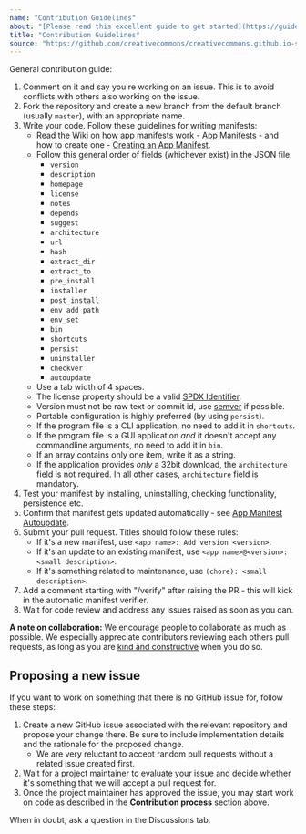 ```yaml
---
name: "Contribution Guidelines"
about: "[Please read this excellent guide to get started](https://guides.github.com/activities/hello-world/)."
title: "Contribution Guidelines"
source: "https://github.com/creativecommons/creativecommons.github.io-source/blob/master/content/contributing-code/contents.lr"
---
```


General contribution guide:

1. Comment on it and say you're working on an issue. This is to avoid conflicts with others also working on the issue.
2. Fork the repository and create a new branch from the default branch (usually `master`), with an appropriate name.
3. Write your code. Follow these guidelines for writing manifests:
    * Read the Wiki on how app manifests work - [App Manifests](https://github.com/ScoopInstaller/Scoop/wiki/App-Manifests) - and how to create one - [Creating an App Manifest](https://github.com/ScoopInstaller/Scoop/wiki/Creating-an-app-manifest).
    * Follow this general order of fields (whichever exist) in the JSON file:
      - `version`
      - `description`
      - `homepage`
      - `license`
      - `notes`
      - `depends`
      - `suggest`
      - `architecture`
      - `url`
      - `hash`
      - `extract_dir`
      - `extract_to`
      - `pre_install`
      - `installer`
      - `post_install`
      - `env_add_path`
      - `env_set`
      - `bin`
      - `shortcuts`
      - `persist`
      - `uninstaller`
      - `checkver`
      - `autoupdate`
    * Use a tab width of 4 spaces.
    * The license property should be a valid [SPDX Identifier](https://spdx.org/licenses).
    * Version must not be raw text or commit id, use [semver](https://semver.org/) if possible.
    * Portable configuration is highly preferred (by using `persist`).
    * If the program file is a CLI application, no need to add it in `shortcuts`.
    * If the program file is a GUI application _and_ it doesn't accept any commandline arguments, no need to add it in `bin`.
    * If an array contains only one item, write it as a string.
    * If the application provides _only_ a 32bit download, the `architecture` field is not required. In all other cases, `architecture` field is mandatory.
5. Test your manifest by installing, uninstalling, checking functionality, persistence etc.
6. Confirm that manifest gets updated automatically - see [App Manifest Autoupdate](https://github.com/ScoopInstaller/Scoop/wiki/App-Manifest-Autoupdate).
7. Submit your pull request. Titles should follow these rules:
    * If it's a new manifest, use `<app name>: Add version <version>`.
    * If it's an update to an existing manifest, use `<app name>@<version>: <small description>`.
    * If it's something related to maintenance, use `(chore): <small description>`.
8. Add a comment starting with "/verify" after raising the PR - this will kick in the automatic manifest verifier.
9. Wait for code review and address any issues raised as soon as you can.

**A note on collaboration:** We encourage people to collaborate as much as possible. We especially appreciate contributors reviewing each others pull requests, as long as you are [kind and constructive](https://medium.com/@otarutunde/comments-during-code-reviews-2cb7791e1ac7) when you do so.

## Proposing a new issue

If you want to work on something that there is no GitHub issue for, follow these steps:

1. Create a new GitHub issue associated with the relevant repository and propose your change there. Be sure to include implementation details and the rationale for the proposed change.
    * We are very reluctant to accept random pull requests without a related issue created first.
2. Wait for a project maintainer to evaluate your issue and decide whether it's something that we will accept a pull request for.
3. Once the project maintainer has approved the issue, you may start work on code as described in the **Contribution process** section above.

When in doubt, ask a question in the Discussions tab.
